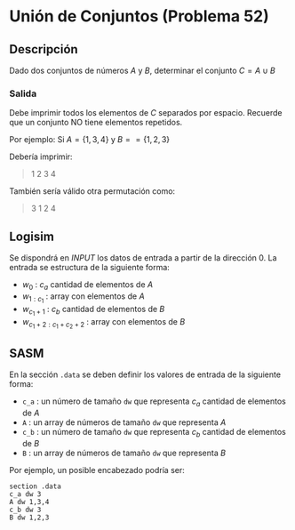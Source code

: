 # Unión de Conjuntos (Problema 52)

## Descripción

Dado dos conjuntos de números $A$ y $B$, determinar el conjunto $C = A \cup B$

### Salida

Debe imprimir todos los elementos de $C$ separados por espacio. Recuerde que un conjunto NO tiene elementos repetidos.

Por ejemplo: Si $A=\{1,3,4\}$ y $B==\{1,2,3\}$

Debería imprimir:

> 1 2 3 4

También sería válido otra permutación como:

> 3 1 2 4

## Logisim

Se dispondrá en *INPUT* los datos de entrada a partir de la dirección $0$. La entrada se estructura de la siguiente forma:

- $w_0$ : $c_a$ cantidad de elementos de $A$
- $w_{1:c_1}$ : array con elementos de $A$
- $w_{c_1+1}$ : $c_b$ cantidad de elementos de $B$
- $w_{c_1+2:c_1+c_2+2}$ : array con elementos de $B$

## SASM

En la sección `.data` se deben definir los valores de entrada de la siguiente forma:

- `c_a` : un número de tamaño `dw` que representa $c_a$ cantidad de elementos de $A$
- `A` : un array de números de tamaño `dw` que representa $A$
- `c_b` : un número de tamaño `dw` que representa $c_b$ cantidad de elementos de $B$
- `B` : un array de números de tamaño `dw` que representa $B$

Por ejemplo, un posible encabezado podría ser:

```
section .data
c_a dw 3
A dw 1,3,4
c_b dw 3
B dw 1,2,3
```
